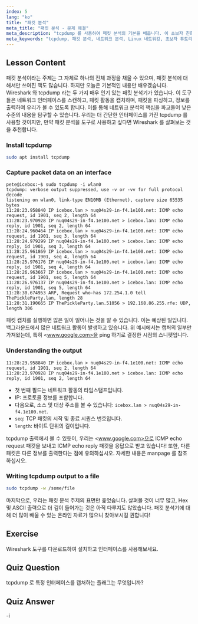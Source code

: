 ```yaml
---
index: 5
lang: "ko"
title: "패킷 분석"
meta_title: "패킷 분석 - 문제 해결"
meta_description: "tcpdump 를 사용하여 패킷 분석의 기본을 배웁니다. 이 초보자 친화적인 Linux 가이드를 통해 네트워크 트래픽을 이해하고, 데이터를 캡처하며, 출력을 해석합니다."
meta_keywords: "tcpdump, 패킷 분석, 네트워크 분석, Linux 네트워킹, 초보자 튜토리얼, Wireshark, Linux 명령어, 네트워크 트래픽"
---
```


## Lesson Content

패킷 분석이라는 주제는 그 자체로 하나의 전체 과정을 채울 수 있으며, 패킷 분석에 대해서만 쓰여진 책도 많습니다. 하지만 오늘은 기본적인 내용만 배우겠습니다. Wireshark 와 tcpdump 라는 두 가지 매우 인기 있는 패킷 분석기가 있습니다. 이 도구들은 네트워크 인터페이스를 스캔하고, 패킷 활동을 캡처하며, 패킷을 파싱하고, 정보를 출력하여 우리가 볼 수 있도록 합니다. 이를 통해 네트워크 분석의 핵심을 파고들어 낮은 수준의 내용을 탐구할 수 있습니다. 우리는 더 간단한 인터페이스를 가진 tcpdump 를 사용할 것이지만, 만약 패킷 분석을 도구로 사용하고 싶다면 Wireshark 를 살펴보는 것을 추천합니다.

### Install tcpdump

```bash
sudo apt install tcpdump
```

### Capture packet data on an interface

```plaintext
pete@icebox:~$ sudo tcpdump -i wlan0
tcpdump: verbose output suppressed, use -v or -vv for full protocol decode
listening on wlan0, link-type EN10MB (Ethernet), capture size 65535 bytes
11:28:23.958840 IP icebox.lan > nuq04s29-in-f4.1e100.net: ICMP echo request, id 1901, seq 2, length 64
11:28:23.970928 IP nuq04s29-in-f4.1e100.net > icebox.lan: ICMP echo reply, id 1901, seq 2, length 64
11:28:24.960464 IP icebox.lan > nuq04s29-in-f4.1e100.net: ICMP echo request, id 1901, seq 3, length 64
11:28:24.979299 IP nuq04s29-in-f4.1e100.net > icebox.lan: ICMP echo reply, id 1901, seq 3, length 64
11:28:25.961869 IP icebox.lan > nuq04s29-in-f4.1e100.net: ICMP echo request, id 1901, seq 4, length 64
11:28:25.976176 IP nuq04s29-in-f4.1e100.net > icebox.lan: ICMP echo reply, id 1901, seq 4, length 64
11:28:26.963667 IP icebox.lan > nuq04s29-in-f4.1e100.net: ICMP echo request, id 1901, seq 5, length 64
11:28:26.976137 IP nuq04s29-in-f4.1e100.net > icebox.lan: ICMP echo reply, id 1901, seq 5, length 64
11:28:30.674953 ARP, Request who-has 172.254.1.0 tell ThePickleParty.lan, length 28
11:28:31.190665 IP ThePickleParty.lan.51056 > 192.168.86.255.rfe: UDP, length 306
```

패킷 캡처를 실행하면 많은 일이 일어나는 것을 알 수 있습니다. 이는 예상된 일입니다. 백그라운드에서 많은 네트워크 활동이 발생하고 있습니다. 위 예시에서는 캡처의 일부만 가져왔는데, 특히 <www.google.com>을 ping 하기로 결정한 시점의 스니펫입니다.

### Understanding the output

```plaintext
11:28:23.958840 IP icebox.lan > nuq04s29-in-f4.1e100.net: ICMP echo request, id 1901, seq 2, length 64
11:28:23.970928 IP nuq04s29-in-f4.1e100.net > icebox.lan: ICMP echo reply, id 1901, seq 2, length 64
```

- 첫 번째 필드는 네트워크 활동의 타임스탬프입니다.
- IP: 프로토콜 정보를 포함합니다.
- 다음으로, 소스 및 대상 주소를 볼 수 있습니다: `icebox.lan > nuq04s29-in-f4.1e100.net`.
- `seq`: TCP 패킷의 시작 및 종료 시퀀스 번호입니다.
- `length`: 바이트 단위의 길이입니다.

tcpdump 출력에서 볼 수 있듯이, 우리는 <www.google.com>으로 ICMP echo request 패킷을 보내고 ICMP echo reply 패킷을 응답으로 받고 있습니다! 또한, 다른 패킷은 다른 정보를 출력한다는 점에 유의하십시오. 자세한 내용은 manpage 를 참조하십시오.

### Writing tcpdump output to a file

```bash
sudo tcpdump -w /some/file
```

마지막으로, 우리는 패킷 분석 주제의 표면만 훑었습니다. 살펴볼 것이 너무 많고, Hex 및 ASCII 출력으로 더 깊이 들어가는 것은 아직 다루지도 않았습니다. 패킷 분석기에 대해 더 많이 배울 수 있는 온라인 자료가 많으니 찾아보시길 권합니다!

## Exercise

Wireshark 도구를 다운로드하여 설치하고 인터페이스를 사용해보세요.

## Quiz Question

tcpdump 로 특정 인터페이스를 캡처하는 플래그는 무엇입니까?

## Quiz Answer

-i
